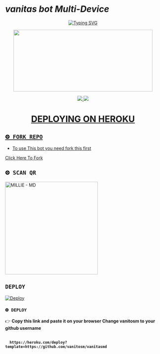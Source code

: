 
# *vanitas bot Multi-Device*
<div align="center">
  
[![Typing SVG](https://readme-typing-svg.herokuapp.com?font=Amiri&size=30&vCenter=true&lines=Hi+welcome+to+vanitas+bot)](https://git.io/typing-svg)
</div>
<div align="center">
  <img border-radius: 15px src="https://i.imgur.com/D4CwwgN.jpeg" width="450" height="200"/>

<p align="center">
  <a href="https://instagram.com/mohammed_Xf16"><img src="https://img.shields.io/badge/Instagram-E4405F?style=for-the-badge&logo=instagram&logoColor=white"/> 
  <a href="https://wa.me/212684684427"><img src="https://img.shields.io/badge/WhatsApp-25D366?style=for-the-badge&logo=whatsapp&logoColor=white" />
</p>
<div align="center">

# DEPLOYING ON HEROKU
  <div align="left">
   
## `⨷ FORK REPO`

- To use This bot you need fork this first <br>

[Click Here To Fork](https://github.com/vanitosm/vanitasmd/fork)

## `⨷ SCAN QR`

<a href="https://bit.ly/Millie-QR"><img title="MILLIE - MD" src="https://repl.it/badge/github/quiec/whatsasena" width="300"></a>

## `DEPLOY`

[![Deploy](https://www.herokucdn.com/deploy/button.svg)](https://heroku.com/deploy?template=https://github.com/vanitosm/vanitas)


### `⨷ DEPLOY`
  
  

👉 <b>Copy this link and paste it on your browser Change vanitosm to your github username<b> <br><br>
```
  https://heroku.com/deploy?template=https://github.com/vanitosm/vanitasmd
```
<br>

      
      
      
      

</div>


<div align="left">
  

